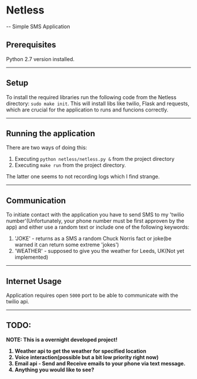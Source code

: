 # Netless
  -- Simple SMS Application

## Prerequisites
Python 2.7 version installed.

---
## Setup
To install the required libraries run the following code from the Netless directory:
`sudo make init`. This will install libs like twilio, Flask and requests, which are crucial for the application to runs and funcions correctly.

---
## Running the application
There are two ways of doing this:
1. Executing `python netless/netless.py &` from the project directory
2. Executing `make run` from the project directory.

The latter one seems to not recording logs which I find strange.

---
## Communication
To initiate contact with the application you have to send SMS to my 'twilio number'(Unfortunately, your phone number must be first approven by the app) and either use a random text or include one of the following keywords:
1. 'JOKE' - returns as a SMS a random Chuck Norris fact or joke(be warned it can return some extreme 'jokes')
2. 'WEATHER' - supposed to give you the weather for Leeds, UK(Not yet implemented) 

---
## Internet Usage
Application requires open `5000` port to be able to communicate with the twilio api.

---
## TODO:
<b>NOTE: This is a overnight developed project!<b>
1. Weather api to get the weather for specified location
2. Voice interaction(possible but a bit low priority right now)
3. Email api - Send and Receive emails to your phone via text message.
4. Anything you would like to see? 
